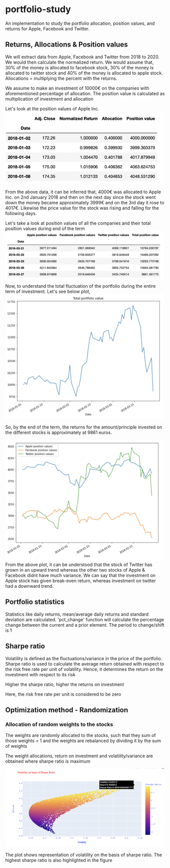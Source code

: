 # portfolio-study
An implementation to study the portfolio allocation, position values, and returns for Apple, Facebook and Twitter.

## Returns, Allocations & Position values
We will extract data from Apple, Facebook and Twitter from 2018 to 2020. We would then calculate the normalized return. We would assume that, 30% of the money is allocated to facebook stock, 30% of the money is allocated to twitter stock and 40% of the money is allocated to apple stock. Allocations = multiplying the percent with the returns.

We assume to make an investment of 10000€ on the companies with aforementioned percentage of allocation. The position value is calculated as multiplication of investment and allocation

Let's look at the position values of Apple Inc. 
![](./assets/apple-position-values.png)

From the above data, it can be inferred that, 4000€ was allocated to Apple Inc. on 2nd January 2018 and then on the next day since the stock went down the money became approximately 3999€ and on the 3rd day it rose to 4017€. Likewise the price value for the stock was rising and falling for the following days.

Let's take a look at position values of all the companies and their total position values during end of the term
![](./assets/total-position-values.png)

Now, to understand the total fluctuation of the portfolio during the entire term of investment. Let's see below plot,
![](./assets/total-portfolio-values.png)

So, by the end of the term, the returns for the amount/principle invested on the different stocks is approximately at 9861 euros.

![](./assets/position-values.png)
From the above plot, it can be understood that the stock of Twitter has grown in an upward trend whereas the other two stocks of Apple & Facebook didnt have much variance. We can say that the investment on Apple stock has given break-even return, whereas investment on twitter had a downward trend.

## Portfolio statistics
Statistics like daily returns, mean/average daily returns and standard deviation are calculated. 'pct_change' function will calculate the percentage change between the current and a prior element. The period to change/shift is 1

## Sharpe ratio
Volatility is defined as the fluctuations/variance in the price of the portfolio. Sharpe ratio is used to calculate the average return obtained with respect to the risk free rate per unit of volatility. Hence, it determines the return on the investment with respect to its risk

Higher the sharpe ratio, higher the returns on investment

Here, the risk free rate per unit is considered to be zero

## Optimization method - Randomization
### Allocation of random weights to the stocks
The weights are randomly allocated to the stocks, such that they sum of those weights = 1 and the weights are rebalanced by dividing it by the sum of weights

The weight allocations, return on investment and volatility/variance are obtained where sharpe ratio is maximum

![](./assets/volatility-vs-sharpe-ratio.png)

The plot shows representation of volatility on the basis of sharpe ratio. The highest sharpe ratio is also highlighted in the figure